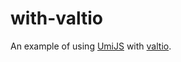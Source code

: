 # with-valtio

An example of using [UmiJS](https://umijs.org/zh-CN) with [valtio](https://github.com/pmndrs/valtio).
